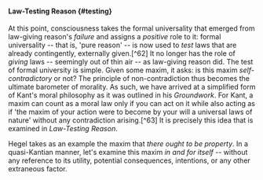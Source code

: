 #### Law-Testing Reason {#testing}

At this point, consciousness takes the formal universality that emerged from
law-giving reason's *failure* and assigns a *positive* role to it: formal
universality -- that is, 'pure reason' -- is now used to *test* laws that are
already contingently, externally given.[^62] It no longer has the role of *giving*
laws -- seemingly out of thin air -- as law-giving reason did. The test of
formal university is simple. Given some maxim, it asks: is this maxim
*self-contradictory* or not? The principle of non-contradiction thus becomes the
ultimate barometer of morality. As such, we have arrived at a simplified form of
Kant's moral philosophy as it was outlined in his *Groundwork*. For Kant, a
maxim can count as a moral law only if you can act on it while also acting as if
'the maxim of your action were to become by your will a universal laws of
nature' without any contradiction arising.[^63] It is precisely this idea that
is examined in *Law-Testing Reason*.

Hegel takes as an example the maxim that *there ought to be property*. In a
quasi-Kantian manner, let's examine this maxim *in and for itself* -- without
any reference to its utility, potential consequences, intentions, or any other
extraneous factor.
